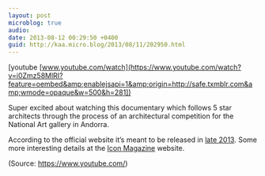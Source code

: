 ```yaml
---
layout: post
microblog: true
audio: 
date: 2013-08-12 00:29:50 +0400
guid: http://kaa.micro.blog/2013/08/11/202950.html
---
```

[youtube [www.youtube.com/watch](https://www.youtube.com/watch?v=i0Zmz58MlRI?feature=oembed&amp;enablejsapi=1&amp;origin=http://safe.txmblr.com&amp;wmode=opaque&w=500&h=281])
<p>Super excited about watching this documentary which follows 5 star architects through the process of an architectural competition for the National Art gallery in Andorra.</p>

<p>According to the official website it&rsquo;s meant to be  released  in <a href="http://www.o-s-s.org/proyectos/competition/?lang=en&amp;ant=227">late 2013</a>. Some more interesting details at the <a href="http://www.iconeye.com/news/architecture-latest-stories/feature-the-competition">Icon Magazine</a> website.</p><div class="attribution">(<span>Source:</span> <a href="https://www.youtube.com/">https://www.youtube.com/</a>)</div>
